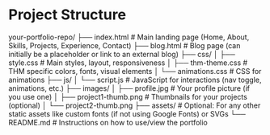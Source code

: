 # Project Structure

your-portfolio-repo/
├── index.html             # Main landing page (Home, About, Skills, Projects, Experience, Contact)
├── blog.html              # Blog page (can initially be a placeholder or link to an external blog)
├── css/
│   ├── style.css          # Main styles, layout, responsiveness
│   ├── thm-theme.css      # THM specific colors, fonts, visual elements
│   └── animations.css     # CSS for animations
├── js/
│   └── script.js          # JavaScript for interactions (nav toggle, animations, etc.)
├── images/
│   ├── profile.jpg        # Your profile picture (if you use one)
│   ├── project1-thumb.png # Thumbnails for your projects (optional)
│   └── project2-thumb.png
├── assets/                # Optional: For any other static assets like custom fonts (if not using Google Fonts) or SVGs
└── README.md              # Instructions on how to use/view the portfolio